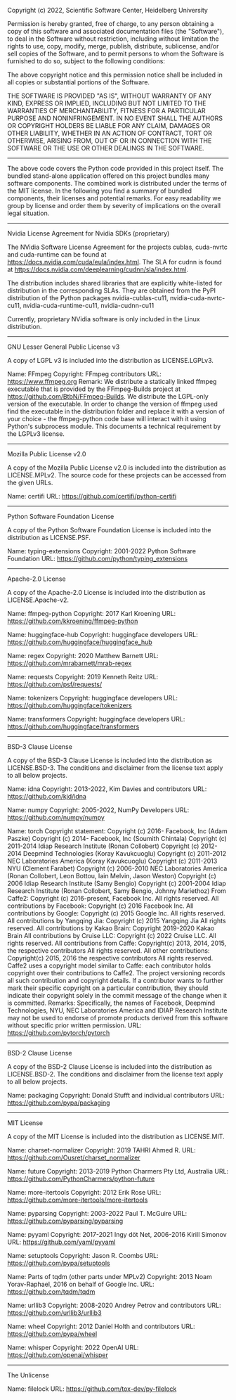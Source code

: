 Copyright (c) 2022, Scientific Software Center, Heidelberg University

Permission is hereby granted, free of charge, to any person obtaining a copy
of this software and associated documentation files (the "Software"), to deal
in the Software without restriction, including without limitation the rights
to use, copy, modify, merge, publish, distribute, sublicense, and/or sell
copies of the Software, and to permit persons to whom the Software is
furnished to do so, subject to the following conditions:

The above copyright notice and this permission notice shall be included in all
copies or substantial portions of the Software.

THE SOFTWARE IS PROVIDED "AS IS", WITHOUT WARRANTY OF ANY KIND, EXPRESS OR
IMPLIED, INCLUDING BUT NOT LIMITED TO THE WARRANTIES OF MERCHANTABILITY,
FITNESS FOR A PARTICULAR PURPOSE AND NONINFRINGEMENT. IN NO EVENT SHALL THE
AUTHORS OR COPYRIGHT HOLDERS BE LIABLE FOR ANY CLAIM, DAMAGES OR OTHER
LIABILITY, WHETHER IN AN ACTION OF CONTRACT, TORT OR OTHERWISE, ARISING FROM,
OUT OF OR IN CONNECTION WITH THE SOFTWARE OR THE USE OR OTHER DEALINGS IN THE
SOFTWARE.

---

The above code covers the Python code provided in this project itself. The
bundled stand-alone application offered on this project bundles many software
components. The combined work is distributed under the terms of the MIT license.
In the following you find a summary of bundled components, their licenses and
potential remarks. For easy readability we group by license and order them by
severity of implications on the overall legal situation.

---

Nvidia License Agreement for Nvidia SDKs (proprietary)

The NVidia Software License Agreement for the projects cublas, cuda-nvrtc and cuda-runtime can be found at https://docs.nvidia.com/cuda/eula/index.html. The SLA for cudnn is found at https://docs.nvidia.com/deeplearning/cudnn/sla/index.html.

The distribution includes shared libraries that are explicitly white-listed for distribution in the corresponding SLAs. They are obtained from the PyPI distribution of the Python packages nvidia-cublas-cu11, nvidia-cuda-nvrtc-cu11, nvidia-cuda-runtime-cu11, nvidia-cudnn-cu11

Currently, proprietary NVidia software is only included in the Linux distribution.

---

GNU Lesser General Public License v3

A copy of LGPL v3 is included into the distribution as LICENSE.LGPLv3.

Name: FFmpeg
Copyright: FFmpeg contributors
URL: https://www.ffmpeg.org
Remark: We distribute a statically linked ffmpeg executable that is provided by the
  FFmpeg-Builds project at https://github.com/BtbN/FFmpeg-Builds. We distribute the
  LGPL-only version of the executable. In order to change the version of ffmpeg used
  find the executable in the distribution folder and replace it with a version of your
  choice - the ffmpeg-python code base will interact with it using Python's subprocess
  module. This documents a technical requirement by the LGPLv3 license.

---

Mozilla Public License v2.0

A copy of the Mozilla Public License v2.0 is included into the distribution as LICENSE.MPLv2. The source code for these projects can be accessed from the given URLs.

Name: certifi
URL: https://github.com/certifi/python-certifi

---

Python Software Foundation License

A copy of the Python Software Foundation License is included into the distribution as LICENSE.PSF.

Name: typing-extensions
Copyright: 2001-2022 Python Software Foundation
URL: https://github.com/python/typing_extensions

---

Apache-2.0 License

A copy of the Apache-2.0 License is included into the distribution as LICENSE.Apache-v2.

Name: ffmpeg-python
Copyright: 2017 Karl Kroening
URL: https://github.com/kkroening/ffmpeg-python

Name: huggingface-hub
Copyright: huggingface developers
URL: https://github.com/huggingface/huggingface_hub

Name: regex
Copyright: 2020 Matthew Barnett
URL: https://github.com/mrabarnett/mrab-regex

Name: requests
Copyright: 2019 Kenneth Reitz
URL: https://github.com/psf/requests/

Name: tokenizers
Copyright: huggingface developers
URL: https://github.com/huggingface/tokenizers

Name: transformers
Copyright: huggingface developers
URL: https://github.com/huggingface/transformers

---

BSD-3 Clause License

A copy of the BSD-3 Clause License is included into the distribution as LICENSE.BSD-3. The conditions and disclaimer from the license text apply to all below projects.

Name: idna
Copyright: 2013-2022, Kim Davies and contributors
URL: https://github.com/kjd/idna

Name: numpy
Copyright: 2005-2022, NumPy Developers
URL: https://github.com/numpy/numpy

Name: torch
Copyright statement:
Copyright (c) 2016-     Facebook, Inc            (Adam Paszke)
Copyright (c) 2014-     Facebook, Inc            (Soumith Chintala)
Copyright (c) 2011-2014 Idiap Research Institute (Ronan Collobert)
Copyright (c) 2012-2014 Deepmind Technologies    (Koray Kavukcuoglu)
Copyright (c) 2011-2012 NEC Laboratories America (Koray Kavukcuoglu)
Copyright (c) 2011-2013 NYU                      (Clement Farabet)
Copyright (c) 2006-2010 NEC Laboratories America (Ronan Collobert, Leon Bottou, Iain Melvin, Jason Weston)
Copyright (c) 2006      Idiap Research Institute (Samy Bengio)
Copyright (c) 2001-2004 Idiap Research Institute (Ronan Collobert, Samy Bengio, Johnny Mariethoz)
From Caffe2:
Copyright (c) 2016-present, Facebook Inc. All rights reserved.
All contributions by Facebook:
Copyright (c) 2016 Facebook Inc.
All contributions by Google:
Copyright (c) 2015 Google Inc.
All rights reserved.
All contributions by Yangqing Jia:
Copyright (c) 2015 Yangqing Jia
All rights reserved.
All contributions by Kakao Brain:
Copyright 2019-2020 Kakao Brain
All contributions by Cruise LLC:
Copyright (c) 2022 Cruise LLC.
All rights reserved.
All contributions from Caffe:
Copyright(c) 2013, 2014, 2015, the respective contributors
All rights reserved.
All other contributions:
Copyright(c) 2015, 2016 the respective contributors
All rights reserved.
Caffe2 uses a copyright model similar to Caffe: each contributor holds
copyright over their contributions to Caffe2. The project versioning records
all such contribution and copyright details. If a contributor wants to further
mark their specific copyright on a particular contribution, they should
indicate their copyright solely in the commit message of the change when it is
committed.
Remarks: Specifically, the names of Facebook, Deepmind Technologies, NYU,
NEC Laboratories America and IDIAP Research Institute may not be used
to endorse of promote products derived from this software without specific
prior written permission.
URL: https://github.com/pytorch/pytorch

---

BSD-2 Clause License

A copy of the BSD-2 Clause License is included into the distribution as LICENSE.BSD-2. The conditions and disclaimer from the license text apply to all below projects.

Name: packaging
Copyright:  Donald Stufft and individual contributors
URL: https://github.com/pypa/packaging

---

MIT License

A copy of the MIT License is included into the distribution as LICENSE.MIT.

Name: charset-normalizer
Copyright: 2019 TAHRI Ahmed R.
URL: https://github.com/Ousret/charset_normalizer

Name: future
Copyright: 2013-2019 Python Charmers Pty Ltd, Australia
URL: https://github.com/PythonCharmers/python-future

Name: more-itertools
Copyright: 2012 Erik Rose
URL: https://github.com/more-itertools/more-itertools

Name: pyparsing
Copyright: 2003-2022  Paul T. McGuire
URL: https://github.com/pyparsing/pyparsing

Name: pyyaml
Copyright: 2017-2021 Ingy döt Net, 2006-2016 Kirill Simonov
URL: https://github.com/yaml/pyyaml

Name: setuptools
Copyright: Jason R. Coombs
URL: https://github.com/pypa/setuptools

Name: Parts of tqdm (other parts under MPLv2)
Copyright: 2013 Noam Yorav-Raphael, 2016 on behalf of Google Inc.
URL: https://github.com/tqdm/tqdm

Name: urllib3
Copyright: 2008-2020 Andrey Petrov and contributors
URL: https://github.com/urllib3/urllib3

Name: wheel
Copyright: 2012 Daniel Holth and contributors
URL: https://github.com/pypa/wheel

Name: whisper
Copyright: 2022 OpenAI
URL: https://github.com/openai/whisper

---

The Unlicense

Name: filelock
URL: https://github.com/tox-dev/py-filelock
